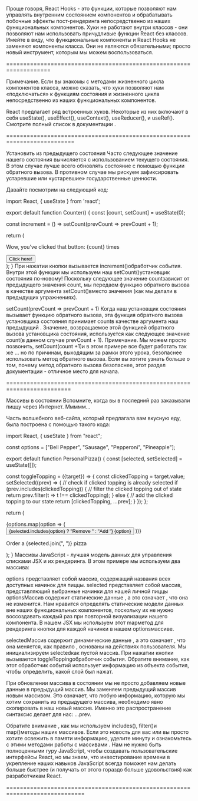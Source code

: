 Проще говоря, React Hooks - это функции, которые позволяют нам управлять внутренним состоянием компонентов и обрабатывать побочные эффекты пост-рендеринга непосредственно из наших функциональных компонентов. Хуки не работают внутри классов - они позволяют нам использовать причудливые функции React без классов. Имейте в виду, что функциональные компоненты и React Hooks не заменяют компоненты класса. Они не являются обязательными; просто новый инструмент, которым мы можем воспользоваться.

===================================================================

Примечание. Если вы знакомы с методами жизненного цикла компонентов класса, можно сказать, что хуки позволяют нам «подключаться» к функциям состояния и жизненного цикла непосредственно из наших функциональных компонентов.

React предлагает ряд встроенных хуков. Некоторые из них включают в себя useState(), useEffect(), useContext(), useReducer(), и useRef(). Смотрите полный список в документации .

==========================================================================

Установить из предыдущего состояния
Часто следующее значение нашего состояния вычисляется с использованием текущего состояния. В этом случае лучше всего обновлять состояние с помощью функции обратного вызова. В противном случае мы рискуем зафиксировать устаревшие или «устаревшие» государственные ценности.

Давайте посмотрим на следующий код:

import React, { useState } from 'react';
 
export default function Counter() {
  const [count, setCount] = useState(0);
 
  const increment = () => setCount(prevCount => prevCount + 1);
 
  return (
    <div>
      <p>Wow, you've clicked that button: {count} times</p>
      <button onClick={increment}>Click here!</button>
    </div>
  );
}
При нажатии кнопки вызывается increment()обработчик события. Внутри этой функции мы используем наш setCount()установщик состояния по-новому! Поскольку следующее значение countзависит от предыдущего значения count, мы передаем функцию обратного вызова в качестве аргумента setCount()вместо значения (как мы делали в предыдущих упражнениях).

setCount(prevCount => prevCount + 1)
Когда наш установщик состояния вызывает функцию обратного вызова, эта функция обратного вызова установщика состояния принимает countв качестве аргумента наш предыдущий . Значение, возвращаемое этой функцией обратного вызова установщика состояния, используется как следующее значение count(в данном случае prevCount + 1). Примечание. Мы можем просто позвонить, setCount(count +1)и в этом примере все будет работать так же ... но по причинам, выходящим за рамки этого урока, безопаснее использовать метод обратного вызова. Если вы хотите узнать больше о том, почему метод обратного вызова безопаснее, этот раздел документации - отличное место для начала.

=========================================================================

Массивы в состоянии
Вспомните, когда вы в последний раз заказывали пиццу через Интернет. Ммммм…

Часть волшебного веб-сайта, который предлагала вам вкусную еду, была построена с помощью такого кода:

import React, { useState } from "react";
 
const options = ["Bell Pepper", "Sausage", "Pepperoni", "Pineapple"];
 
export default function PersonalPizza() {
  const [selected, setSelected] = useState([]);
 
  const toggleTopping = ({target}) => {
    const clickedTopping = target.value;
    setSelected((prev) => {
     // check if clicked topping is already selected
      if (prev.includes(clickedTopping)) {
        // filter the clicked topping out of state
        return prev.filter(t => t !== clickedTopping);
      } else {
        // add the clicked topping to our state
        return [clickedTopping, ...prev];
      }
    });
  };
 
  return (
    <div>
      {options.map(option => (
        <button value={option} onClick={toggleTopping} key={option}>
          {selected.includes(option) ? "Remove " : "Add "}
          {option}
        </button>
      ))}
      <p>Order a {selected.join(", ")} pizza</p>
    </div>
  );
}
Массивы JavaScript - лучшая модель данных для управления списками JSX и их рендеринга. В этом примере мы используем два массива:

options представляет собой массив, содержащий названия всех доступных начинок для пиццы.
selected представляет собой массив, представляющий выбранные начинки для нашей личной пиццы
optionsМассив содержит статические данные , а это означает , что она не изменится. Нам нравится определять статические модели данных вне наших функциональных компонентов, поскольку их не нужно воссоздавать каждый раз при повторной визуализации нашего компонента. В нашем JSX мы используем этот mapметод для рендеринга кнопки для каждой начинки в нашем optionsмассиве.

selectedМассив содержит динамические данные , а это означает , что она меняется, как правило , основаны на действиях пользователя. Мы инициализируем selectedкак пустой массив. При нажатии кнопки вызывается toggleToppingобработчик события. Обратите внимание, как этот обработчик событий использует информацию из объекта события, чтобы определить, какой слой был нажат.

При обновлении массива в состоянии мы не просто добавляем новые данные в предыдущий массив. Мы заменяем предыдущий массив новым массивом. Это означает, что любую информацию, которую мы хотим сохранить из предыдущего массива, необходимо явно скопировать в наш новый массив. Именно это распространение синтаксис делает для нас: ...prev.

Обратите внимание , как мы используем includes(), filter()и map()методы наших массивов. Если это новость для вас или вы просто хотите освежить в памяти информацию, уделите минуту и ​​ознакомьтесь с этими методами работы с массивами . Нам не нужно быть полноценными гуру JavaScript, чтобы создавать пользовательские интерфейсы React, но мы знаем, что инвестирование времени в укрепление наших навыков JavaScript всегда поможет нам делать больше быстрее (и получать от этого гораздо больше удовольствия) как разработчикам React.

=============================================================================

